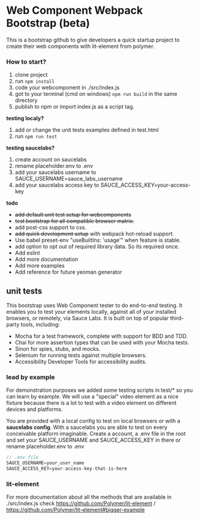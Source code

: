 # Web Component Webpack Bootstrap (beta)

This is a bootstrap github to give developers a quick startup project to
create their web components with lit-element from polymer.

### How to start?

 1. clone project
 2. run ```npm install```
 3. code your webcomponent in ./src/index.js
 4. got to your terminal (cmd on windows) ```npm run build``` in the same directory
 5. publish to npm or import index.js as a script tag.

 __testing localy?__

 1. add or change the unit tests examples defined in test.html
 2. run ```npm run test```

__testing saucelabs?__

 1. create account on saucelabs
 2. rename placeholder.env to .env
 3. add your saucelabs username to SAUCE_USERNAME=sauce_labs_username
 4. add your saucelabs access key to SAUCE_ACCESS_KEY=your-access-key

__todo__
* ~~add default unit test setup for webcomponents~~
* ~~test bootstrap for all compatible browser matrix.~~
* add post-css support to css.
* ~~add quick development setup~~ with webpack hot-reload support.
* Use babel preset-env "useBuiltIns: 'usage'" when feature is stable.
* add option to opt out of required library data. So its required once.
* Add eslint
* Add more documentation
* Add more examples
* Add reference for future yeoman generator

## unit tests

This bootstrap uses Web Component tester to do end-to-end testing.
It enables you to test your elements locally, against all of your installed
browsers, or remotely, via Sauce Labs. It is built on top of popular third-party tools, including:

* Mocha for a test framework, complete with support for BDD and TDD.
* Chai for more assertion types that can be used with your Mocha tests.
* Sinon for spies, stubs, and mocks.
* Selenium for running tests against multiple browsers.
* Accessibility Developer Tools for accessibility audits.

### lead by example
For demonstration purposes we added some testing scripts in test/* so you
can learn by example. We will use a "special" video element as a nice fixture
because there is a lot to test with a video element on different devices and
platforms.

You are provided with a local config to test on local browsers or with a
**saucelabs config**. With a saucelabs you are able to test on every
conceivable platform imaginable. Create a account, a .env file in the
root and set your SAUCE_USERNAME and SAUCE_ACCESS_KEY in there or
rename placeholder.env to .env

```js
// .env file
SAUCE_USERNAME=your_user_name
SAUCE_ACCESS_KEY=your-access-key-that-is-here

```

### lit-element
For more documentation about all the methods that are available in ./src/index.js
check https://github.com/Polymer/lit-element / https://github.com/Polymer/lit-element#bigger-example
